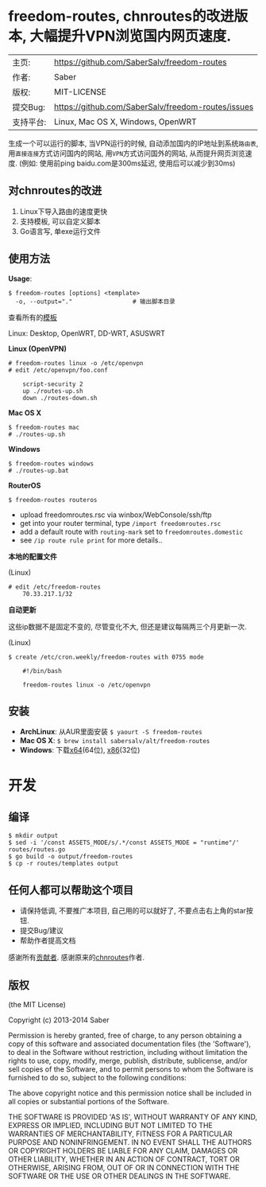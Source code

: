freedom-routes, chnroutes的改进版本, 大幅提升VPN浏览国内网页速度.
================================================================

|                |                                                             |
|----------------|------------------------------------------------------       |
| 主页:          | https://github.com/SaberSalv/freedom-routes        |
| 作者:	         | Saber                                            |
| 版权:          | MIT-LICENSE                                                |
| 提交Bug:       | https://github.com/SaberSalv/freedom-routes/issues |
| 支持平台:      | Linux, Mac OS X, Windows, OpenWRT                         |

生成一个可以运行的脚本, 当VPN运行的时候, 自动添加国内的IP地址到系统`路由表`, 用`直接连接`方式访问国内的网站, 用`VPN`方式访问国外的网站, 从而提升网页浏览速度. (例如: 使用前ping baidu.com是300ms延迟, 使用后可以减少到30ms)

## 对chnroutes的改进

1. Linux下导入路由的速度更快
2. 支持模板, 可以自定义脚本
3. Go语言写, 单exe运行文件

## 使用方法

**Usage**:

	$ freedom-routes [options] <template>
      -o, --output="."                 # 输出脚本目录

查看所有的[模板](https://github.com/SaberSalv/freedom-routes/tree/master/routes/templates)

Linux: Desktop, OpenWRT, DD-WRT, ASUSWRT

**Linux (OpenVPN)**

	# freedom-routes linux -o /etc/openvpn
	# edit /etc/openvpn/foo.conf

		script-security 2
		up ./routes-up.sh
		down ./routes-down.sh

**Mac OS X**

	$ freedom-routes mac
	# ./routes-up.sh

**Windows**

	$ freedom-routes windows
	# ./routes-up.bat

**RouterOS**

	$ freedom-routes routeros

* upload freedomroutes.rsc via winbox/WebConsole/ssh/ftp
* get into your router terminal, type `/import freedomroutes.rsc`
* add a default route with `routing-mark` set to `freedomroutes.domestic`
* see `/ip route rule print` for more details..

**本地的配置文件**

(Linux)

	# edit /etc/freedom-routes
		70.33.217.1/32

**自动更新**

这些ip数据不是固定不变的, 尽管变化不大, 但还是建议每隔两三个月更新一次.

(Linux)

	$ create /etc/cron.weekly/freedom-routes with 0755 mode

		#!/bin/bash

		freedom-routes linux -o /etc/openvpn


## 安装

- **ArchLinux**: 从AUR里面安装 `$ yaourt -S freedom-routes`
- **Mac OS X**: `$ brew install sabersalv/alt/freedom-routes`
- **Windows**: 下载[x64](http://downloads.saber.li/freedom-routes/freedom-routes.windows.amd64.zip)(64位), [x86](http://downloads.saber.li/freedom-routes/freedom-routes.windows.386.zip)(32位)

# 开发

编译
----

	$ mkdir output
	$ sed -i '/const ASSETS_MODE/s/.*/const ASSETS_MODE = "runtime"/' routes/routes.go
	$ go build -o output/freedom-routes
	$ cp -r routes/templates output

## 任何人都可以帮助这个项目

- 请保持低调, 不要推广本项目, 自己用的可以就好了, 不要点击右上角的star按钮.
- 提交Bug/建议
- 帮助作者提高文档

感谢所有[贡献者](https://github.com/SaberSalv/freedom-routes/contributors).
感谢原来的[chnroutes](https://github.com/fivesheep/chnroutes)作者.

## 版权

(the MIT License)

Copyright (c) 2013-2014 Saber

Permission is hereby granted, free of charge, to any person obtaining a copy of this software and associated documentation files (the 'Software'), to deal in the Software without restriction, including without limitation the rights to use, copy, modify, merge, publish, distribute, sublicense, and/or sell copies of the Software, and to permit persons to whom the Software is furnished to do so, subject to the following conditions:

The above copyright notice and this permission notice shall be included in all copies or substantial portions of the Software.

THE SOFTWARE IS PROVIDED 'AS IS', WITHOUT WARRANTY OF ANY KIND, EXPRESS OR IMPLIED, INCLUDING BUT NOT LIMITED TO THE WARRANTIES OF MERCHANTABILITY, FITNESS FOR A PARTICULAR PURPOSE AND NONINFRINGEMENT.  IN NO EVENT SHALL THE AUTHORS OR COPYRIGHT HOLDERS BE LIABLE FOR ANY CLAIM, DAMAGES OR OTHER LIABILITY, WHETHER IN AN ACTION OF CONTRACT, TORT OR OTHERWISE, ARISING FROM, OUT OF OR IN CONNECTION WITH THE SOFTWARE OR THE USE OR OTHER DEALINGS IN THE SOFTWARE.
